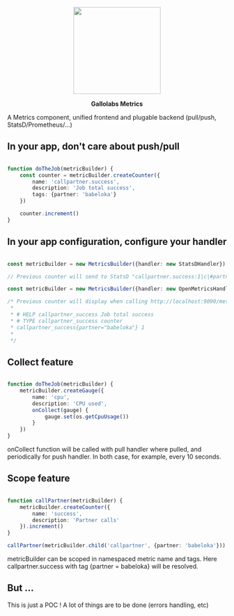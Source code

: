 <p align="center">
    <img height="200" src="https://raw.githubusercontent.com/gallolabs/open-metrics/main/logo_w200.jpeg">
  <p align="center"><strong>Gallolabs Metrics</strong></p>
</p>

A Metrics component, unified frontend and plugable backend (pull/push, StatsD/Prometheus/...)

## In your app, don't care about push/pull

```typescript

function doTheJob(metricBuilder) {
    const counter = metricBuilder.createCounter({
        name: 'callpartner.success',
        description: 'Job total success',
        tags: {partner: 'babeloka'}
    })

    counter.increment()
}
```

## In your app configuration, configure your handler

```typescript

const metricBuilder = new MetricsBuilder({handler: new StatsDHandler})

// Previous counter will send to StatsD "callpartner.success:1|c|#partner:babeloka"

const metricBuilder = new MetricsBuilder({handler: new OpenMetricsHandler})

/* Previous counter will display when calling http://localhost:9090/metrics
 *
 * # HELP callpartner_success Job total success
 * # TYPE callpartner_success counter
 * callpartner_success{partner="babeloka"} 1
 *
 */

```

## Collect feature

```typescript

function doTheJob(metricBuilder) {
    metricBuilder.createGauge({
        name: 'cpu',
        description: 'CPU used',
        onCollect(gauge) {
            gauge.set(os.getCpuUsage())
        }
    })
}
```

onCollect function will be called with pull handler where pulled, and periodically for push handler. In both case, for example, every 10 seconds.

## Scope feature

```typescript

function callPartner(metricBuilder) {
    metricBuilder.createCounter({
        name: 'success',
        description: 'Partner calls'
    }).increment()
}

callPartner(metricBuilder.child('callpartner', {partner: 'babeloka'}))
```

metricBuilder can be scoped in namespaced metric name and tags. Here callpartner.success with tag {partner = babeloka} will be resolved.

## But ...

This is just a POC ! A lot of things are to be done (errors handling, etc)
